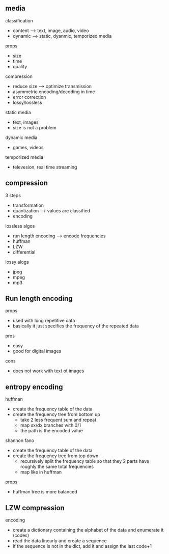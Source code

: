 ## media

classification
* content --> text, image, audio, video
* dynamic --> static, dyanmic, temporized media

props
* size
* time
* quality

compression
* reduce size --> optimize transmission
* asymmetric encoding/decoding in time
* error correction
* lossy/lossless

static media
* text, images
* size is not a problem

dynamic media
* games, videos

temporized media
* televesion, real time streaming

## compression

3 steps
* transformation
* quantization --> values are classified
* encoding

lossless algos
* run length encoding --> encode frequencies
* huffman
* LZW
* differential

lossy alogs
* jpeg
* mpeg
* mp3

## Run length encoding

props
* used with long repetitive data
* basically it just specifies the frequency of the repeated data

pros
* easy
* good for digital images

cons
* does not work with text ot images

## entropy encoding

huffman
* create the frequency table of the data
* create the frequency tree from bottom up
    * take 2 less frequent sum and repeat
    * map sx/dx branches with 0/1
    * the path is the encoded value

shannon fano
* create the frequency table of the data
* create the frequency tree from top down
    * recursively split the frequency table so that they 2 parts have roughly the same total frequencies
    * map like in huffman

props
* huffman tree is more balanced

## LZW compression

encoding
* create a dictionary containing the alphabet of the data and enumerate it (codes)
* read the data linearly and create a sequence
* if the sequence is not in the dict, add it and assign the last code+1
